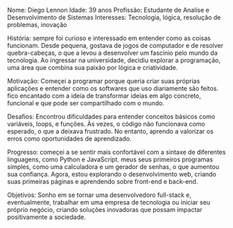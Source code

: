 Nome: Diego Lennon
Idade: 39 anos
Profissão: Estudante de Analise e Desenvolvimento de Sistemas
Interesses: Tecnologia, lógica, resolução de problemas, inovação

História: sempre foi curioso e interessado em entender como as coisas funcionam. Desde pequena, gostava de jogos de computador e de resolver quebra-cabeças, o que a levou a desenvolver um fascínio pelo mundo da tecnologia. Ao ingressar na universidade, decidiu explorar a programação, uma área que combina sua paixão por lógica e criatividade.

Motivação:
Começei a programar porque queria criar suas próprias aplicações e entender como os softwares que uso diariamente são feitos. fico encantado com a ideia de transformar ideias em algo concreto, funcional e que pode ser compartilhado com o mundo.

Desafios:
Encontrou dificuldades para entender conceitos básicos como variáveis, loops, e funções. Às vezes, o código não funcionava como esperado, o que a deixava frustrado. No entanto, aprendo a valorizar os erros como oportunidades de aprendizado.

Progresso:
começei a se sentir mais confortável com a sintaxe de diferentes linguagens, como Python e JavaScript. meus seus primeiros programas simples, como uma calculadora e um gerador de senhas, o que aumentou sua confiança. Agora, estou explorando o desenvolvimento web, criando suas primeiras páginas e aprendendo sobre front-end e back-end.

Objetivos:
Sonho em se tornar uma desenvolvedoro full-stack e, eventualmente, trabalhar em uma empresa de tecnologia ou iniciar seu próprio negócio, criando soluções inovadoras que possam impactar positivamente a sociedade.
